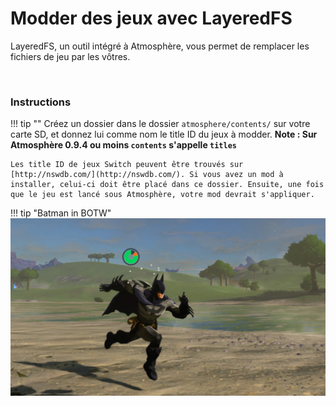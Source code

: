# Modder des jeux avec LayeredFS

LayeredFS, un outil intégré à Atmosphère, vous permet de remplacer les fichiers de jeu par les vôtres.

&nbsp;

### Instructions

!!! tip ""
    Créez un dossier dans le dossier `atmosphere/contents/` sur votre carte SD, et donnez lui comme nom le title ID du jeux à modder. **Note : Sur Atmosphère 0.9.4 ou moins `contents` s'appelle `titles`**

    Les title ID de jeux Switch peuvent être trouvés sur [http://nswdb.com/](http://nswdb.com/). Si vous avez un mod à installer, celui-ci doit être placé dans ce dossier. Ensuite, une fois que le jeu est lancé sous Atmosphère, votre mod devrait s'appliquer.
    
!!! tip "Batman in BOTW"
	![ExampleGameMod](../extras/img/game_modding.jpg)
